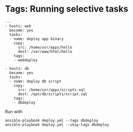 # Tags: Running selective tasks

    ---
    - hosts: web
      become: yes
      tasks:
      - name: deploy app binary
        copy: 
          src: /home/usr/apps/hello
          dest: /var/www/html/hello
        tags: 
        - webdeploy

    - hosts: db
      become: yes
      tasks:
      - name: deploy db script
        copy: 
          src: /home/usr/apps/scripts.sql
          dest: /opt/db/scripts/script.sql
        tags:
        - dbdeploy

Run with

    ansible-playbook deploy.yml --tags dbdeploy
    ansible-playbook deploy.yml --skip-tags dbdeploy